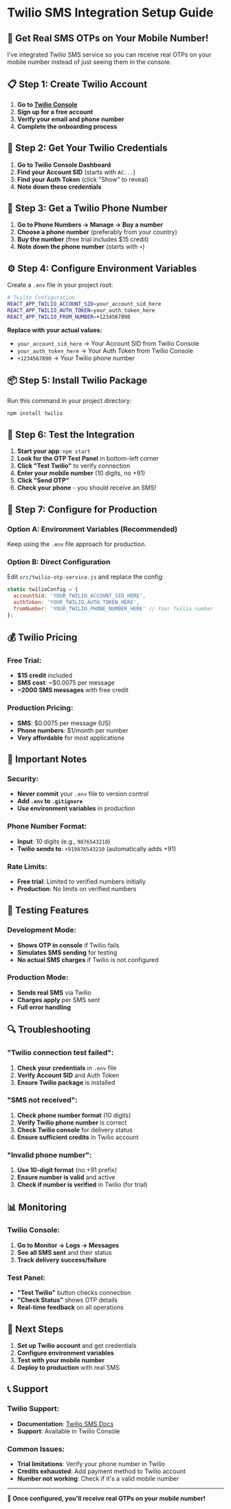 # Twilio SMS Integration Setup Guide

## 🚀 **Get Real SMS OTPs on Your Mobile Number!**

I've integrated Twilio SMS service so you can receive real OTPs on your mobile number instead of just seeing them in the console.

## 📋 **Step 1: Create Twilio Account**

1. **Go to [Twilio Console](https://console.twilio.com/)**
2. **Sign up for a free account**
3. **Verify your email and phone number**
4. **Complete the onboarding process**

## 🔑 **Step 2: Get Your Twilio Credentials**

1. **Go to Twilio Console Dashboard**
2. **Find your Account SID** (starts with `AC...`)
3. **Find your Auth Token** (click "Show" to reveal)
4. **Note down these credentials**

## 📱 **Step 3: Get a Twilio Phone Number**

1. **Go to Phone Numbers → Manage → Buy a number**
2. **Choose a phone number** (preferably from your country)
3. **Buy the number** (free trial includes $15 credit)
4. **Note down the phone number** (starts with `+`)

## ⚙️ **Step 4: Configure Environment Variables**

Create a `.env` file in your project root:

```bash
# Twilio Configuration
REACT_APP_TWILIO_ACCOUNT_SID=your_account_sid_here
REACT_APP_TWILIO_AUTH_TOKEN=your_auth_token_here
REACT_APP_TWILIO_FROM_NUMBER=+1234567890
```

**Replace with your actual values:**
- `your_account_sid_here` → Your Account SID from Twilio Console
- `your_auth_token_here` → Your Auth Token from Twilio Console  
- `+1234567890` → Your Twilio phone number

## 📦 **Step 5: Install Twilio Package**

Run this command in your project directory:

```bash
npm install twilio
```

## 🧪 **Step 6: Test the Integration**

1. **Start your app**: `npm start`
2. **Look for the OTP Test Panel** in bottom-left corner
3. **Click "Test Twilio"** to verify connection
4. **Enter your mobile number** (10 digits, no +91)
5. **Click "Send OTP"**
6. **Check your phone** - you should receive an SMS!

## 🔧 **Step 7: Configure for Production**

### **Option A: Environment Variables (Recommended)**
Keep using the `.env` file approach for production.

### **Option B: Direct Configuration**
Edit `src/twilio-otp-service.js` and replace the config:

```javascript
static twilioConfig = {
  accountSid: 'YOUR_TWILIO_ACCOUNT_SID_HERE',
  authToken: 'YOUR_TWILIO_AUTH_TOKEN_HERE',
  fromNumber: 'YOUR_TWILIO_PHONE_NUMBER_HERE' // Your Twilio number
};
```

## 💰 **Twilio Pricing**

### **Free Trial:**
- **$15 credit** included
- **SMS cost**: ~$0.0075 per message
- **~2000 SMS messages** with free credit

### **Production Pricing:**
- **SMS**: $0.0075 per message (US)
- **Phone numbers**: $1/month per number
- **Very affordable** for most applications

## 🚨 **Important Notes**

### **Security:**
- **Never commit** your `.env` file to version control
- **Add `.env` to `.gitignore`**
- **Use environment variables** in production

### **Phone Number Format:**
- **Input**: 10 digits (e.g., `9876543210`)
- **Twilio sends to**: `+919876543210` (automatically adds +91)

### **Rate Limits:**
- **Free trial**: Limited to verified numbers initially
- **Production**: No limits on verified numbers

## 🧪 **Testing Features**

### **Development Mode:**
- **Shows OTP in console** if Twilio fails
- **Simulates SMS sending** for testing
- **No actual SMS charges** if Twilio is not configured

### **Production Mode:**
- **Sends real SMS** via Twilio
- **Charges apply** per SMS sent
- **Full error handling**

## 🔍 **Troubleshooting**

### **"Twilio connection test failed":**
1. **Check your credentials** in `.env` file
2. **Verify Account SID** and Auth Token
3. **Ensure Twilio package** is installed

### **"SMS not received":**
1. **Check phone number format** (10 digits)
2. **Verify Twilio phone number** is correct
3. **Check Twilio console** for delivery status
4. **Ensure sufficient credits** in Twilio account

### **"Invalid phone number":**
1. **Use 10-digit format** (no +91 prefix)
2. **Ensure number is valid** and active
3. **Check if number is verified** in Twilio (for trial)

## 📊 **Monitoring**

### **Twilio Console:**
1. **Go to Monitor → Logs → Messages**
2. **See all SMS sent** and their status
3. **Track delivery success/failure**

### **Test Panel:**
- **"Test Twilio"** button checks connection
- **"Check Status"** shows OTP details
- **Real-time feedback** on all operations

## 🎯 **Next Steps**

1. **Set up Twilio account** and get credentials
2. **Configure environment variables**
3. **Test with your mobile number**
4. **Deploy to production** with real SMS

## 📞 **Support**

### **Twilio Support:**
- **Documentation**: [Twilio SMS Docs](https://www.twilio.com/docs/sms)
- **Support**: Available in Twilio Console

### **Common Issues:**
- **Trial limitations**: Verify your phone number in Twilio
- **Credits exhausted**: Add payment method to Twilio account
- **Number not working**: Check if it's a valid mobile number

---

**🎉 Once configured, you'll receive real OTPs on your mobile number!**


